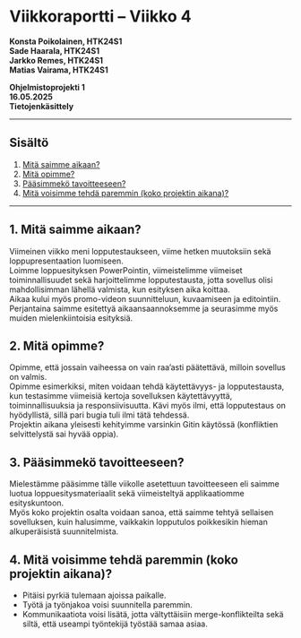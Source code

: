 # Viikkoraportti – Viikko 4  
**Konsta Poikolainen, HTK24S1**  
**Sade Haarala, HTK24S1**  
**Jarkko Remes, HTK24S1**  
**Matias Vairama, HTK24S1**  

**Ohjelmistoprojekti 1**  
**16.05.2025**  
**Tietojenkäsittely**

---

## Sisältö
1. [Mitä saimme aikaan?](#1-mitä-saimme-aikaan)  
2. [Mitä opimme?](#2-mitä-opimme)  
3. [Pääsimmekö tavoitteeseen?](#3-pääsimmekö-tavoitteeseen)  
4. [Mitä voisimme tehdä paremmin (koko projektin aikana)?](#4-mitä-voisimme-tehdä-paremmin-koko-projektin-aikana)

---

## 1. Mitä saimme aikaan?
Viimeinen viikko meni lopputestaukseen, viime hetken muutoksiin sekä loppupresentaation luomiseen.  
Loimme loppuesityksen PowerPointin, viimeistelimme viimeiset toiminnallisuudet sekä harjoittelimme lopputestausta, jotta sovellus olisi mahdollisimman lähellä valmista, kun esityksen aika koittaa.  
Aikaa kului myös promo-videon suunnitteluun, kuvaamiseen ja editointiin.  
Perjantaina saimme esitettyä aikaansaannoksemme ja seurasimme myös muiden mielenkiintoisia esityksiä.

## 2. Mitä opimme?
Opimme, että jossain vaiheessa on vain raa’asti päätettävä, milloin sovellus on valmis.  
Opimme esimerkiksi, miten voidaan tehdä käytettävyys- ja lopputestausta, kun testasimme viimeisiä kertoja sovelluksen käytettävyyttä, toiminnallisuuksia ja responsiivisuutta. Kävi myös ilmi, että lopputestaus on hyödyllistä, sillä pari bugia tuli ilmi tätä tehdessä.  
Projektin aikana yleisesti kehityimme varsinkin Gitin käytössä (konfliktien selvittelystä sai hyvää oppia).

## 3. Pääsimmekö tavoitteeseen?
Mielestämme pääsimme tälle viikolle asetettuun tavoitteeseen eli saimme luotua loppuesitysmateriaalit sekä viimeisteltyä applikaatiomme esityskuntoon.  
Myös koko projektin osalta voidaan sanoa, että saimme tehtyä sellaisen sovelluksen, kuin halusimme, vaikkakin lopputulos poikkesikin hieman alkuperäisistä suunnitelmista.

## 4. Mitä voisimme tehdä paremmin (koko projektin aikana)?
- Pitäisi pyrkiä tulemaan ajoissa paikalle.  
- Työtä ja työnjakoa voisi suunnitella paremmin.  
- Kommunikaatiota voisi lisätä, jotta vältyttäisiin merge-konflikteilta sekä siltä, että useampi työntekijä työstää samaa asiaa.